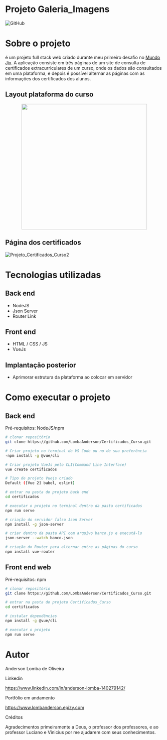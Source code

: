 # Projeto Galeria_Imagens
![GitHub](https://img.shields.io/github/license/LombaAnderson/Galeria_Imagens)

# Sobre o projeto

 é um projeto full stack web criado durante meu primeiro desafio no [Mundo Jix](https://www.mundojix.com/ "Site do Mundo Jix"). A aplicação consiste em três páginas de um site de consulta de certificados extracurriculares de um curso, onde os dados são consultados em uma plataforma, e depois é possível
alternar as páginas com as informações dos certificados dos alunos.

## Layout plataforma do curso

<div align="center">
<img src="https://user-images.githubusercontent.com/60937513/139591317-c05d7f19-7ffb-4da0-bc3d-bc19dd1d92b5.png" width="400px" />
</div>

## Página dos certificados 
![Projeto_Certificados_Curso2](https://user-images.githubusercontent.com/60937513/139591685-e3fa218e-f831-4de1-b90b-ab2b3dd303b2.png)


# Tecnologias utilizadas
## Back end
- NodeJS
- Json Server
- Router Link 

## Front end
- HTML / CSS / JS  
- VueJs

## Implantação posterior
- Aprimorar estrutura da plataforma ao colocar em servidor 

# Como executar o projeto

## Back end
Pré-requisitos: NodeJS/npm

```bash
# clonar repositório
git clone https://github.com/LombaAnderson/Certificados_Curso.git

# Criar projeto no terminal do VS Code ou no de sua preferência
-npm install -g @vue/cli

# Criar projeto VueJs pelo CLI(Command Line Interface)
vue create certificados

# Tipo de projeto Vuejs criado
Default ([Vue 2] babel, eslint)

# entrar na pasta do projeto back end
cd certificados

# executar o projeto no terminal dentro da pasta certificados
npm run serve

# criação do servidor falso Json Server 
npm install -g json-server

# criar dentro da pasta API com arquivo banco.js e executá-lo
json-server --watch banco.json

# criação do Router para alternar entre as páginas do curso 
npm install vue-router

```

## Front end web
Pré-requisitos: npm 

```bash
# clonar repositório
git clone https://github.com/LombaAnderson/Certificados_Curso.git

# entrar na pasta do projeto Certificados_Curso
cd certificados

# instalar dependências
npm install -g @vue/cli

# executar o projeto
npm run serve
```

# Autor

Anderson Lomba de Oliveira

Linkedin

https://www.linkedin.com/in/anderson-lomba-140279142/

Portfólio em andamento

https://www.lombanderson.epizy.com

Créditos

Agradecimentos primeiramente a Deus, o professor dos professores, e ao professor Luciano e Vinicius por me ajudarem com seus conhecimentos. 
